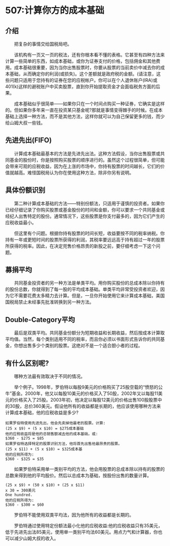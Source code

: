 # 507:计算你方的成本基础
## 介绍

　　把复杂的事情交给国税局吧。

　　该机构有一页又一页的税法，还有你根本看不懂的表格。它甚至有四种方法来计算一些简单的东西，如成本基础，或你为证券支付的价格，包括佣金和其他费用。成本基础很重要，因为当你出售股票时，你要从股票的当前卖价中减去你的成本基础，从而确定你的利润(或损失)。这个差额就是政府税的金额。(请注意，这些问题只适用于您持有的证券在您的应税帐户。你可以在个人退休账户(IRA)或401(k)这样的避税账户中买卖股票，直到你开始提取资金才会面临税务方面的后果。

　　成本基础似乎很简单——如果你只在一个时间点购买一种证券，它确实是这样的。但如果你多年来一直在投资某只基金呢?那就是事情变得棘手的时候。在成本基础上选择一种方法，而不是其他方法，这样你就可以为自己保留更多的钱，而少给山姆大叔一些钱。

## 先进先出(FIFO)

　　计算成本基础最基本的方法是先进先出法。这种方法假设，当你出售股票或共同基金的股份时，你是按照购买股票的顺序进行的。虽然这个过程很简单，但可能会带来可观的应税收益，因为在上涨的市场中，你持有股票的时间越长，它们的价值就越高。难怪国税局认为你在使用这种方法，除非你另有说明。

## 具体份额识别

　　第二种计算成本基础的方法——特别份额法，只适用于谨慎的投资者。如果你已经仔细记录了你购买股票或基金股份的时间和金额，你可以要求一个共同基金或经纪人出售特定的股份。通常情况下，这些股票是你支付最多的，因为它们产生的应税收益最小。

　　但这里有个问题。根据你持有股票的时间长短，收益要按不同的税率纳税。你持有一年或更短时间的股票所获得的利润，其税率要远远高于持有超过一年的股票所获得的税率。因此，在决定兜售价格昂贵的新股之前，要仔细考虑一下这个问题。

## 募捐平均

　　共同基金投资者的另一种方法是单类平均。用你购买股份的总成本除以你持有的股份总数，你就得到了每一股的平均成本基础。单类平均非常受投资者欢迎，因为它不需要花费太多精力去计算。但是，一旦你开始使用它来计算成本基础，美国国税局禁止未经事先批准转换到另一种方法。

## Double-Category平均

　　最后是双类平均。共同基金份额分为短期收益和长期收益，然后按成本计算取平均值。当然，每个类别适用不同的税率，而且你必须以书面形式告诉你的共同基金，你想出售多少个类别的股票。这绝对不是一个适合胆小者的过程。

## 有什么区别呢?

　　哪种方法最有效取决于不同的情况。

　　举个例子。1998年，罗伯特以每股9美元的价格购买了25股空载的“愤怒的公牛”基金。2000年，他又以每股10美元的价格买入了50股，2002年又以每股11美元的价格买入了25股。2003年初，他决定以每股12美元的价格出售100股股票中的30股，总价360美元。假设他所有的收益都是长期的，他应该使用哪种方法来计算成本基础，他的应税收益是多少?
```
如果罗伯特使用先进先出，他会先卖掉他最老的股票。计算:
(25 x $9) + (5 x $10) = $275成本基础
他的应税收益将是他的总销售额减去他的成本基础，或:
$360 - $275 = $85
如果罗伯特选择特定的股票识别方法，他将首先出售他最昂贵的股票。
(25 x $11) + (5 x $10) = $325成本基
他的应税所得为:
$360 - $325 = $35
```
　　如果罗伯特采用单一类别平均的方法，他会用股票的总成本除以持有的股票的总数来得到他的平均股价。然后以总成本为基础，按股份出售的数量计算。
```
(25 x $9) + (50 x $10) + (25 x $11)
x 30 = 300美元
One hundred.
他的应税所得为:
$360 - $300 = $60
```
　　罗伯特不能使用双类平均法，因为他所有的收益都是长期的。

　　罗伯特通过使用特定份额法最小化他的应税收益:他的应税收益只有35美元，低于先进先出法85美元，使用单一类别平均法60美元。用点力气和计算器，你也可以减少山姆大叔的收入。
